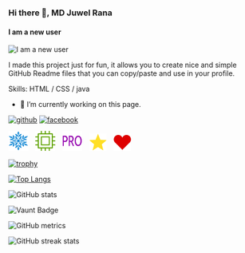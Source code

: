 ### Hi there 👋, MD Juwel Rana
#### I am a new user
![I am a new user](https://scontent.fdac24-1.fna.fbcdn.net/v/t39.30808-1/455278967_494981929955763_1886507682966117355_n.jpg?stp=dst-jpg_s200x200&_nc_cat=100&ccb=1-7&_nc_sid=0ecb9b&_nc_eui2=AeG3CH53v-lZX2pk22YEmQ7fCA8R_U5ZWLkIDxH9TllYuZO8Gmlk6CCZiGwIqdO_Cm63-2bgv2muVT6peBkF2IpC&_nc_ohc=FRndAjrzCvAQ7kNvgF2akKJ&_nc_ht=scontent.fdac24-1.fna&oh=00_AYD9m8aq7T8wqSyw1kqAKC-PMBfT7LqXKtF5M6hdZXIEyA&oe=66DA201E)

I made this project just for fun, it allows you to create nice and simple GitHub Readme files that you can copy/paste and use in your profile.

Skills: HTML / CSS  / java

- 🔭 I’m currently working on this page. 


[<img src='https://cdn.jsdelivr.net/npm/simple-icons@3.0.1/icons/github.svg' alt='github' height='40'>](https://github.com/juwelzan)  [<img src='https://cdn.jsdelivr.net/npm/simple-icons@3.0.1/icons/facebook.svg' alt='facebook' height='40'>](https://www.facebook.com/juwelzan1)  

<a href='https://archiveprogram.github.com/'><img src='https://raw.githubusercontent.com/acervenky/animated-github-badges/master/assets/acbadge.gif' width='40' height='40'></a> <a href='https://docs.github.com/en/developers'><img src='https://raw.githubusercontent.com/acervenky/animated-github-badges/master/assets/devbadge.gif' width='40' height='40'></a> <a href='https://github.com/pricing'><img src='https://raw.githubusercontent.com/acervenky/animated-github-badges/master/assets/pro.gif' width='40' height='40'></a> <a href='https://stars.github.com/'><img src='https://raw.githubusercontent.com/acervenky/animated-github-badges/master/assets/starbadge.gif' width='35' height='35'></a> <a href='https://docs.github.com/en/github/supporting-the-open-source-community-with-github-sponsors'><img src='https://raw.githubusercontent.com/acervenky/animated-github-badges/master/assets/sponsorbadge.gif' width='35' height='35'></a> 

[![trophy](https://github-profile-trophy.vercel.app/?username=juwelzan)](https://github.com/ryo-ma/github-profile-trophy)

[![Top Langs](https://github-readme-stats.vercel.app/api/top-langs/?username=juwelzan)](https://github.com/anuraghazra/github-readme-stats)

![GitHub stats](https://github-readme-stats.vercel.app/api?username=juwelzan&show_icons=true&count_private=true)  

![Vaunt Badge](https://api.vaunt.dev/v1/github/entities/juwelzan/contributions?format=svg&private=true)  

![GitHub metrics](https://metrics.lecoq.io/juwelzan)  

![GitHub streak stats](https://streak-stats.demolab.com/?user=juwelzan)  


